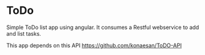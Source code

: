 # ToDo

Simple ToDo list app using angular.
It consumes a Restful webservice to add and list tasks.

This app depends on this API https://github.com/konaesan/ToDO-API
